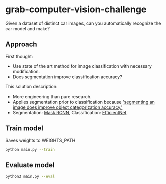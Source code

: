 # grab-computer-vision-challenge
Given a dataset of distinct car images, can you automatically recognize the car model and make?

## Approach

First thought:

- Use state of the art method for image classification with necessary modification.
- Does segmentation improve classification accuracy?

This solution description:

- More engineering than pure research.
- Applies segmentation prior to classification because ['segmenting an image does improve object categorization
accuracy.'](http://citeseerx.ist.psu.edu/viewdoc/summary?doi=10.1.1.310.6542)
- Segmentation: [Mask RCNN](https://github.com/matterport/Mask_RCNN), Classification: [EfficientNet](https://github.com/lukemelas/EfficientNet-PyTorch).


## Train model

Saves weights to WEIGHTS_PATH

```sh
python main.py --train
```

## Evaluate model

```sh
python3 main.py --eval
```